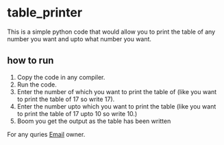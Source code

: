# table_printer
This is a simple python code that would allow you to print the table of any number you want and upto what number you want.

## how to run
1. Copy the code in any compiler.
2. Run the code.
3. Enter the number of which you want to print the table of (like you want to print the table of 17 so write 17).
4. Enter the number upto which you want to print the table (like you want to print the table of 17 upto 10 so write 10.)
5. Boom you get the output as the table has been written

For any quries [Email](vaishnavarora4@gmail.com) owner.

